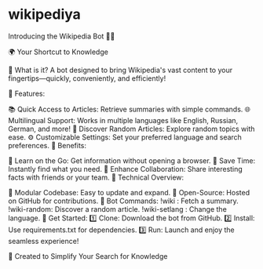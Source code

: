 # wikipediya
Introducing the Wikipedia Bot 🤖✨

🌍 Your Shortcut to Knowledge

🔹 What is it?
A bot designed to bring Wikipedia's vast content to your fingertips—quickly, conveniently, and efficiently!

🔹 Features:

📚 Quick Access to Articles: Retrieve summaries with simple commands.
🌐 Multilingual Support: Works in multiple languages like English, Russian, German, and more!
🎲 Discover Random Articles: Explore random topics with ease.
⚙️ Customizable Settings: Set your preferred language and search preferences.
🔹 Benefits:

🧠 Learn on the Go: Get information without opening a browser.
🚀 Save Time: Instantly find what you need.
🤝 Enhance Collaboration: Share interesting facts with friends or your team.
🔹 Technical Overview:

📂 Modular Codebase: Easy to update and expand.
🔄 Open-Source: Hosted on GitHub for contributions.
🔧 Bot Commands:
!wiki <term>: Fetch a summary.
!wiki-random: Discover a random article.
!wiki-setlang <language>: Change the language.
🔹 Get Started:
1️⃣ Clone: Download the bot from GitHub.
2️⃣ Install: Use requirements.txt for dependencies.
3️⃣ Run: Launch and enjoy the seamless experience!

🚀 Created to Simplify Your Search for Knowledge

